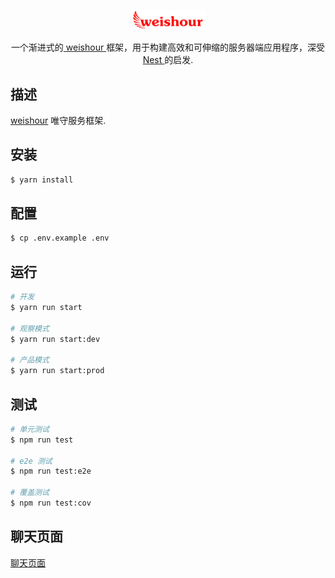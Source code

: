 <p align="center">
  <a href="http://weishour.com/" target="blank"><img src="./public/img/logo.png" width="120" alt="weishour Logo" /></a>
</p>

<p align="center">一个渐进式的<a href="http://nodejs.org" target="blank"> weishour </a>框架，用于构建高效和可伸缩的服务器端应用程序，深受<a href="https://angular.io" target="blank"> Nest </a>的启发.</p>
<p align="center">

## 描述

[weishour](http://weishour.com/) 唯守服务框架.

## 安装

```bash
$ yarn install
```

## 配置

```bash
$ cp .env.example .env
```

## 运行

```bash
# 开发
$ yarn run start

# 观察模式
$ yarn run start:dev

# 产品模式
$ yarn run start:prod
```

## 测试

```bash
# 单元测试
$ npm run test

# e2e 测试
$ npm run test:e2e

# 覆盖测试
$ npm run test:cov
```

## 聊天页面

[聊天页面](http://localhost/wsChat)

<!-- ## pm2部署

```bash
$ yarn run pm2
```

## 文档

```bash
$ yarn run doc
```

## 中继器部署 (例)
wssip "www.weishour.com"
wsspt "7002"
wsav

## Nginx配置 (例)
```bash
server {
    listen       80;
    server_name  www.weishour.com;

    location / {
        proxy_pass        http://127.0.0.1:3000;
        proxy_set_header  X-Real-IP $remote_addr;
        proxy_set_header  X-Forwarded-For $proxy_add_x_forwarded_for;
        proxy_set_header  Host $http_host;
        proxy_set_header  X-Nginx-Proxy true;
        proxy_redirect    off;
    }
}
``` -->
